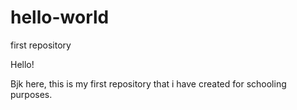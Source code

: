 # hello-world
first repository

Hello!

Bjk here, this is my first repository that i have created for schooling purposes.
